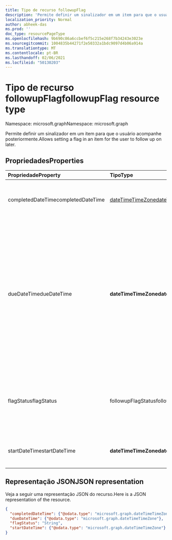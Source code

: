```yaml
---
title: Tipo de recurso followupFlag
description: 'Permite definir um sinalizador em um item para que o usuário acompanhe posteriormente. '
localization_priority: Normal
author: abheek-das
ms.prod: ''
doc_type: resourcePageType
ms.openlocfilehash: 9b690c86a6ccbef6f5c215e268f7b34243e3023e
ms.sourcegitcommit: 1004835b44271f2e50332a1bdc9097d4b06a914a
ms.translationtype: MT
ms.contentlocale: pt-BR
ms.lasthandoff: 02/06/2021
ms.locfileid: "50130203"
---
```

# <a name="followupflag-resource-type"></a><span data-ttu-id="0ecd1-103">Tipo de recurso followupFlag</span><span class="sxs-lookup"><span data-stu-id="0ecd1-103">followupFlag resource type</span></span>

<span data-ttu-id="0ecd1-104">Namespace: microsoft.graph</span><span class="sxs-lookup"><span data-stu-id="0ecd1-104">Namespace: microsoft.graph</span></span>


<span data-ttu-id="0ecd1-105">Permite definir um sinalizador em um item para que o usuário acompanhe posteriormente.</span><span class="sxs-lookup"><span data-stu-id="0ecd1-105">Allows setting a flag in an item for the user to follow up on later.</span></span>

## <a name="properties"></a><span data-ttu-id="0ecd1-106">Propriedades</span><span class="sxs-lookup"><span data-stu-id="0ecd1-106">Properties</span></span>
| <span data-ttu-id="0ecd1-107">Propriedade</span><span class="sxs-lookup"><span data-stu-id="0ecd1-107">Property</span></span>     | <span data-ttu-id="0ecd1-108">Tipo</span><span class="sxs-lookup"><span data-stu-id="0ecd1-108">Type</span></span>   |<span data-ttu-id="0ecd1-109">Descrição</span><span class="sxs-lookup"><span data-stu-id="0ecd1-109">Description</span></span>|
|:---------------|:--------|:----------|
|<span data-ttu-id="0ecd1-110">completedDateTime</span><span class="sxs-lookup"><span data-stu-id="0ecd1-110">completedDateTime</span></span>|[<span data-ttu-id="0ecd1-111">dateTimeTimeZone</span><span class="sxs-lookup"><span data-stu-id="0ecd1-111">dateTimeTimeZone</span></span>](datetimetimezone.md)|<span data-ttu-id="0ecd1-112">Data e hora em que o acompanhamento foi concluído.</span><span class="sxs-lookup"><span data-stu-id="0ecd1-112">The date and time that the follow-up was finished.</span></span>|
|<span data-ttu-id="0ecd1-113">dueDateTime</span><span class="sxs-lookup"><span data-stu-id="0ecd1-113">dueDateTime</span></span>|<span data-ttu-id="0ecd1-114">**dateTimeTimeZone**</span><span class="sxs-lookup"><span data-stu-id="0ecd1-114">**dateTimeTimeZone**</span></span>|<span data-ttu-id="0ecd1-115">A data e a hora em que o acompanhamento deve ser concluído.</span><span class="sxs-lookup"><span data-stu-id="0ecd1-115">The date and time that the follow up is to be finished.</span></span> <span data-ttu-id="0ecd1-116">**Observação:** para definir a data de vencimento, você também deve especificar o ; `startDateTime` caso contrário, você receberá uma `400 Bad Request` resposta.</span><span class="sxs-lookup"><span data-stu-id="0ecd1-116">**Note**: To set the due date, you must also specify the `startDateTime`; otherwise, you will get a `400 Bad Request` response.</span></span>|
|<span data-ttu-id="0ecd1-117">flagStatus</span><span class="sxs-lookup"><span data-stu-id="0ecd1-117">flagStatus</span></span>|<span data-ttu-id="0ecd1-118">followupFlagStatus</span><span class="sxs-lookup"><span data-stu-id="0ecd1-118">followupFlagStatus</span></span>|<span data-ttu-id="0ecd1-119">O status de acompanhamento de um item.</span><span class="sxs-lookup"><span data-stu-id="0ecd1-119">The status for follow-up for an item.</span></span> <span data-ttu-id="0ecd1-120">Os valores possíveis são: `notFlagged`, `complete` e `flagged`.</span><span class="sxs-lookup"><span data-stu-id="0ecd1-120">Possible values are `notFlagged`, `complete`, and `flagged`.</span></span>|
|<span data-ttu-id="0ecd1-121">startDateTime</span><span class="sxs-lookup"><span data-stu-id="0ecd1-121">startDateTime</span></span>|<span data-ttu-id="0ecd1-122">**dateTimeTimeZone**</span><span class="sxs-lookup"><span data-stu-id="0ecd1-122">**dateTimeTimeZone**</span></span>|<span data-ttu-id="0ecd1-123">Data e hora em que o acompanhamento deve começar.</span><span class="sxs-lookup"><span data-stu-id="0ecd1-123">The date and time that the follow-up is to begin.</span></span>|

## <a name="json-representation"></a><span data-ttu-id="0ecd1-124">Representação JSON</span><span class="sxs-lookup"><span data-stu-id="0ecd1-124">JSON representation</span></span>

<span data-ttu-id="0ecd1-125">Veja a seguir uma representação JSON do recurso.</span><span class="sxs-lookup"><span data-stu-id="0ecd1-125">Here is a JSON representation of the resource.</span></span>

<!-- {
  "blockType": "resource",
  "optionalProperties": [

  ],
  "@odata.type": "microsoft.graph.followupFlag"
}-->

```json
{
  "completedDateTime": {"@odata.type": "microsoft.graph.dateTimeTimeZone"},
  "dueDateTime": {"@odata.type": "microsoft.graph.dateTimeTimeZone"},
  "flagStatus": "String",
  "startDateTime": {"@odata.type": "microsoft.graph.dateTimeTimeZone"}
}

```

<!-- uuid: 8fcb5dbc-d5aa-4681-8e31-b001d5168d79
2015-10-25 14:57:30 UTC -->
<!-- {
  "type": "#page.annotation",
  "description": "followupFlag resource",
  "keywords": "",
  "section": "documentation",
  "tocPath": ""
}-->


